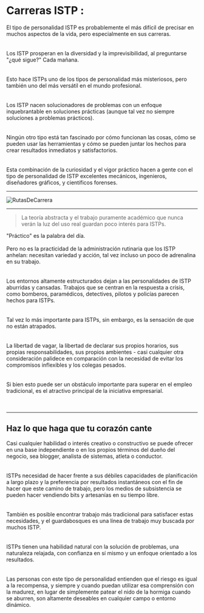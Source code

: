 Carreras ISTP :
===============

El tipo de personalidad ISTP es probablemente el más difícil de precisar en muchos aspectos de la vida, pero especialmente en sus carreras.
<br><br></br>
Los ISTP prosperan en la diversidad y la imprevisibilidad, al preguntarse "¿qué sigue?" Cada mañana.
<br><br></br>
Esto hace ISTPs uno de los tipos de personalidad más misteriosos, pero también uno del más versátil en el mundo profesional.
<br><br></br>
Los ISTP nacen solucionadores de problemas con un enfoque inquebrantable en soluciones prácticas (aunque tal vez no siempre soluciones a problemas prácticos).
<br><br></br>
Ningún otro tipo está tan fascinado por cómo funcionan las cosas, cómo se pueden usar las herramientas y cómo se pueden juntar los hechos para crear resultados inmediatos y satisfactorios.
<br><br></br>
Esta combinación de la curiosidad y el vigor práctico hacen a gente con el tipo de personalidad de ISTP excelentes mecánicos, ingenieros, diseñadores gráficos, y científicos forenses. 

***
![RutasDeCarrera](https://s25.postimg.org/eeemzeflb/6.Rutas_De_Carrera.png "RutasDeCarrera")
***

> La teoría abstracta y el trabajo puramente académico que nunca verán la luz del uso real guardan poco interés para ISTPs.

"Práctico" es la palabra del día.
<br></br>
Pero no es la practicidad de la administración rutinaria que los ISTP anhelan: necesitan variedad y acción, tal vez incluso un poco de adrenalina en su trabajo.
<br><br></br>
Los entornos altamente estructurados dejan a las personalidades de ISTP aburridas y cansadas. Trabajos que se centran en la respuesta a crisis, como bomberos, paramédicos, detectives, pilotos y policías parecen hechos para ISTPs.
<br><br></br>
Tal vez lo más importante para ISTPs, sin embargo, es la sensación de que no están atrapados.
<br><br></br>
La libertad de vagar, la libertad de declarar sus propios horarios, sus propias responsabilidades, sus propios ambientes - casi cualquier otra consideración palidece en comparación con la necesidad de evitar los compromisos inflexibles y los colegas pesados.
<br><br></br>
Si bien esto puede ser un obstáculo importante para superar en el empleo tradicional, es el atractivo principal de la iniciativa empresarial. 
<br><br></br>

***

Haz lo que haga que tu corazón cante
--------------------------------------

Casi cualquier habilidad o interés creativo o constructivo se puede ofrecer en una base independiente o en los propios términos del dueño del negocio, sea blogger, analista de sistemas, atleta o conductor. 
<br><br></br>
ISTPs necesidad de hacer frente a sus débiles capacidades de planificación a largo plazo y la preferencia por resultados instantáneos con el fin de hacer que este camino de trabajo, pero los medios de subsistencia se pueden hacer vendiendo bits y artesanías en su tiempo libre.
<br><br></br>
También es posible encontrar trabajo más tradicional para satisfacer estas necesidades, y el guardabosques es una línea de trabajo muy buscada por muchos ISTP.
<br><br></br>
ISTPs tienen una habilidad natural con la solución de problemas, una naturaleza relajada, con confianza en sí mismo y un enfoque orientado a los resultados.
<br><br></br>
Las personas con este tipo de personalidad entienden que el riesgo es igual a la recompensa, y siempre y cuando puedan utilizar esa comprensión con la madurez, en lugar de simplemente patear el nido de la hormiga cuando se aburren, son altamente deseables en cualquier campo o entorno dinámico.
<br><br></br>
